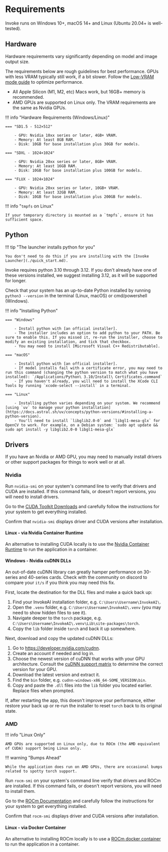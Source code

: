 # Requirements

Invoke runs on Windows 10+, macOS 14+ and Linux (Ubuntu 20.04+ is well-tested).

## Hardware

Hardware requirements vary significantly depending on model and image output size.

The requirements below are rough guidelines for best performance. GPUs with less VRAM typically still work, if a bit slower. Follow the [Low-VRAM mode guide](./features/low-vram.md) to optimize performance.

- All Apple Silicon (M1, M2, etc) Macs work, but 16GB+ memory is recommended.
- AMD GPUs are supported on Linux only. The VRAM requirements are the same as Nvidia GPUs.

!!! info "Hardware Requirements (Windows/Linux)"

    === "SD1.5 - 512×512"

        - GPU: Nvidia 10xx series or later, 4GB+ VRAM.
        - Memory: At least 8GB RAM.
        - Disk: 10GB for base installation plus 30GB for models.

    === "SDXL - 1024×1024"

        - GPU: Nvidia 20xx series or later, 8GB+ VRAM.
        - Memory: At least 16GB RAM.
        - Disk: 10GB for base installation plus 100GB for models.

    === "FLUX - 1024×1024"

        - GPU: Nvidia 20xx series or later, 10GB+ VRAM.
        - Memory: At least 32GB RAM.
        - Disk: 10GB for base installation plus 200GB for models.

!!! info "`tmpfs` on Linux"

    If your temporary directory is mounted as a `tmpfs`, ensure it has sufficient space.

## Python

!!! tip "The launcher installs python for you"

    You don't need to do this if you are installing with the [Invoke Launcher](./quick_start.md).

Invoke requires python 3.10 through 3.12. If you don't already have one of these versions installed, we suggest installing 3.12, as it will be supported for longer.

Check that your system has an up-to-date Python installed by running `python3 --version` in the terminal (Linux, macOS) or cmd/powershell (Windows).

!!! info "Installing Python"

    === "Windows"

        - Install python with [an official installer].
        - The installer includes an option to add python to your PATH. Be sure to enable this. If you missed it, re-run the installer, choose to modify an existing installation, and tick that checkbox.
        - You may need to install [Microsoft Visual C++ Redistributable].

    === "macOS"

        - Install python with [an official installer].
        - If model installs fail with a certificate error, you may need to run this command (changing the python version to match what you have installed): `/Applications/Python\ 3.10/Install\ Certificates.command`
        - If you haven't already, you will need to install the XCode CLI Tools by running `xcode-select --install` in a terminal.

    === "Linux"

        - Installing python varies depending on your system. We recommend [using `uv` to manage your python installation](https://docs.astral.sh/uv/concepts/python-versions/#installing-a-python-version).
        - You'll need to install `libglib2.0-0` and `libgl1-mesa-glx` for OpenCV to work. For example, on a Debian system: `sudo apt update && sudo apt install -y libglib2.0-0 libgl1-mesa-glx`

## Drivers

If you have an Nvidia or AMD GPU, you may need to manually install drivers or other support packages for things to work well or at all.

### Nvidia

Run `nvidia-smi` on your system's command line to verify that drivers and CUDA are installed. If this command fails, or doesn't report versions, you will need to install drivers.

Go to the [CUDA Toolkit Downloads] and carefully follow the instructions for your system to get everything installed.

Confirm that `nvidia-smi` displays driver and CUDA versions after installation.

#### Linux - via Nvidia Container Runtime

An alternative to installing CUDA locally is to use the [Nvidia Container Runtime] to run the application in a container.

#### Windows - Nvidia cuDNN DLLs

An out-of-date cuDNN library can greatly hamper performance on 30-series and 40-series cards. Check with the community on discord to compare your `it/s` if you think you may need this fix.

First, locate the destination for the DLL files and make a quick back up:

1. Find your InvokeAI installation folder, e.g. `C:\Users\Username\InvokeAI\`.
1. Open the `.venv` folder, e.g. `C:\Users\Username\InvokeAI\.venv` (you may need to show hidden files to see it).
1. Navigate deeper to the `torch` package, e.g. `C:\Users\Username\InvokeAI\.venv\Lib\site-packages\torch`.
1. Copy the `lib` folder inside `torch` and back it up somewhere.

Next, download and copy the updated cuDNN DLLs:

1. Go to <https://developer.nvidia.com/cudnn>.
1. Create an account if needed and log in.
1. Choose the newest version of cuDNN that works with your GPU architecture. Consult the [cuDNN support matrix] to determine the correct version for your GPU.
1. Download the latest version and extract it.
1. Find the `bin` folder, e.g. `cudnn-windows-x86_64-SOME_VERSION\bin`.
1. Copy and paste the `.dll` files into the `lib` folder you located earlier. Replace files when prompted.

If, after restarting the app, this doesn't improve your performance, either restore your back up or re-run the installer to reset `torch` back to its original state.

### AMD

!!! info "Linux Only"

    AMD GPUs are supported on Linux only, due to ROCm (the AMD equivalent of CUDA) support being Linux only.

!!! warning "Bumps Ahead"

    While the application does run on AMD GPUs, there are occasional bumps related to spotty torch support.

Run `rocm-smi` on your system's command line verify that drivers and ROCm are installed. If this command fails, or doesn't report versions, you will need to install them.

Go to the [ROCm Documentation] and carefully follow the instructions for your system to get everything installed.

Confirm that `rocm-smi` displays driver and CUDA versions after installation.

#### Linux - via Docker Container

An alternative to installing ROCm locally is to use a [ROCm docker container] to run the application in a container.

[ROCm docker container]: https://github.com/ROCm/ROCm-docker
[ROCm Documentation]: https://rocm.docs.amd.com/projects/install-on-linux/en/latest/tutorial/quick-start.html
[cuDNN support matrix]: https://docs.nvidia.com/deeplearning/cudnn/support-matrix/index.html
[Nvidia Container Runtime]: https://developer.nvidia.com/container-runtime
[CUDA Toolkit Downloads]: https://developer.nvidia.com/cuda-downloads
